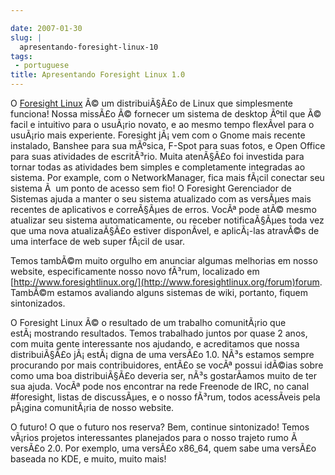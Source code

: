 ```yaml
---

date: 2007-01-30
slug: |
  apresentando-foresight-linux-10
tags:
 - portuguese
title: Apresentando Foresight Linux 1.0
---
```


O [Foresight Linux](http://www.foresightlinux.org/) Ã© um distribuiÃ§Ã£o
de Linux que simplesmente funciona! Nossa missÃ£o Ã© fornecer um sistema
de desktop Ãºtil que Ã© facil e intuitivo para o usuÃ¡rio novato, e ao
mesmo tempo flexÃ­vel para o usuÃ¡rio mais experiente. Foresight jÃ¡ vem
com o Gnome mais recente instalado, Banshee para sua mÃºsica, F-Spot
para suas fotos, e Open Office para suas atividades de escritÃ³rio.
Muita atenÃ§Ã£o foi investida para tornar todas as atividades bem
simples e completamente integradas ao sistema. Por example, com o
NetworkManager, fica mais fÃ¡cil conectar seu sistema Ã  um ponto de
acesso sem fio! O Foresight Gerenciador de Sistemas ajuda a manter o seu
sistema atualizado com as versÃµes mais recentes de aplicativos e
correÃ§Ãµes de erros. VocÃª pode atÃ© mesmo atualizar seu sistema
automaticamente, ou receber notificaÃ§Ãµes toda vez que uma nova
atualizaÃ§Ã£o estiver disponÃ­vel, e aplicÃ¡-las atravÃ©s de uma
interface de web super fÃ¡cil de usar.

Temos tambÃ©m muito orgulho em anunciar algumas melhorias em nosso
website, especificamente nosso novo fÃ³rum, localizado em
[http://www.foresightlinux.org/](http://www.foresightlinux.org/forum)forum.
TambÃ©m estamos avaliando alguns sistemas de wiki, portanto, fiquem
sintonizados.

O Foresight Linux Ã© o resultado de um trabalho comunitÃ¡rio que
estÃ¡ mostrando resultados. Temos trabalhado juntos por quase 2 anos,
com muita gente interessante nos ajudando, e acreditamos que nossa
distribuiÃ§Ã£o jÃ¡ estÃ¡ digna de uma versÃ£o 1.0. NÃ³s estamos sempre
procurando por mais contribuidores, entÃ£o se vocÃª possui idÃ©ias sobre
como uma boa distribuiÃ§Ã£o deveria ser, nÃ³s gostarÃ­amos muito de ter
sua ajuda. VocÃª pode nos encontrar na rede Freenode de IRC, no canal
\#foresight, listas de discussÃµes, e o nosso fÃ³rum, todos acessÃ­veis
pela pÃ¡gina comunitÃ¡ria de nosso website.

O futuro! O que o futuro nos reserva? Bem, continue sintonizado! Temos
vÃ¡rios projetos interessantes planejados para o nosso trajeto rumo Ã 
versÃ£o 2.0. Por exemplo, uma versÃ£o x86_64, quem sabe uma versÃ£o
baseada no KDE, e muito, muito mais!
